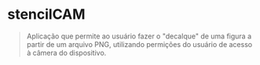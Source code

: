 # stencilCAM

> Aplicação que permite ao usuário fazer o "decalque" de uma figura a partir de um arquivo PNG, utilizando permições do usuário de acesso à câmera do dispositivo.

